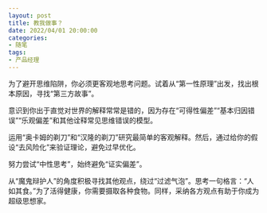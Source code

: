 ```yaml
---
layout: post
title: 教我做事？
date: 2022/04/01 20:00:00
categories:
- 随笔
tags:
- 产品经理
---
```


为了避开思维陷阱，你必须更客观地思考问题。试着从“第一性原理”出发，找出根本原因，寻找“第三方故事”。

意识到你出于直觉对世界的解释常常是错的，因为存在“可得性偏差”“基本归因错误”“乐观偏差”和其他诠释常见思维错误的模型。

运用“奥卡姆的剃刀”和“汉隆的剃刀”研究最简单的客观解释。然后，通过给你的假设“去风险化”来验证理论，避免过早优化。

努力尝试“中性思考”，始终避免“证实偏差”。

从“魔鬼辩护人”的角度积极寻找其他观点，绕过“过滤气泡”。思考一句格言：“人如其食。”为了活得健康，你需要摄取各种食物。同样，采纳各方观点有助于你成为超级思想家。